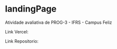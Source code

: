 # landingPage
Atividade avaliativa de PROG-3 -  IFRS - Campus Feliz

Link Vercel:

Link Repositorio:
